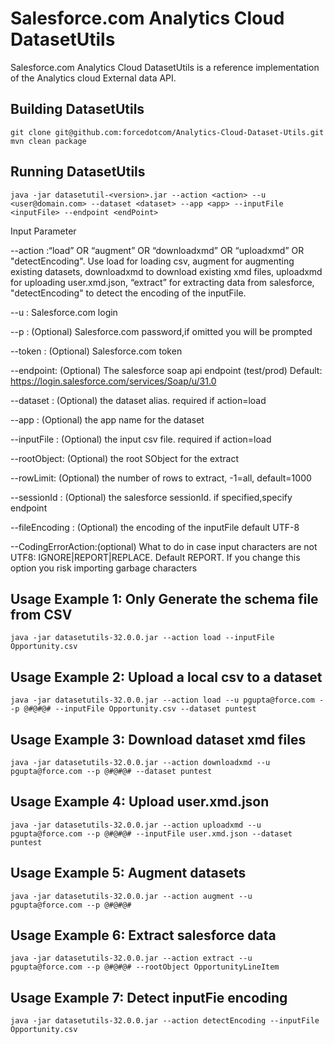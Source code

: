 #  Salesforce.com Analytics Cloud DatasetUtils

Salesforce.com Analytics Cloud DatasetUtils is a reference implementation of the Analytics cloud External data API. 

## Building DatasetUtils
    git clone git@github.com:forcedotcom/Analytics-Cloud-Dataset-Utils.git
    mvn clean package


## Running DatasetUtils

    java -jar datasetutil-<version>.jar --action <action> --u <user@domain.com> --dataset <dataset> --app <app> --inputFile <inputFile> --endpoint <endPoint>

Input Parameter

--action  :“load” OR “augment” OR “downloadxmd” OR “uploadxmd” OR "detectEncoding". Use load for loading csv, augment for augmenting existing datasets, downloadxmd to download existing xmd files, uploadxmd for uploading user.xmd.json, “extract” for extracting data from salesforce, "detectEncoding" to detect the encoding of the inputFile.

--u       : Salesforce.com login

--p       : (Optional) Salesforce.com password,if omitted you will be prompted

--token   : (Optional) Salesforce.com token

--endpoint: (Optional) The salesforce soap api endpoint (test/prod) Default: https://login.salesforce.com/services/Soap/u/31.0

--dataset : (Optional) the dataset alias. required if action=load

--app     : (Optional) the app name for the dataset

--inputFile : (Optional) the input csv file. required if action=load

--rootObject: (Optional) the root SObject for the extract

--rowLimit: (Optional) the number of rows to extract, -1=all, default=1000

--sessionId : (Optional) the salesforce sessionId. if specified,specify endpoint

--fileEncoding : (Optional) the encoding of the inputFile default UTF-8

--CodingErrorAction:(optional) What to do in case input characters are not UTF8: IGNORE|REPORT|REPLACE. Default REPORT. If you change this option you risk importing garbage characters


## Usage Example 1: Only Generate the schema file from CSV
    java -jar datasetutils-32.0.0.jar --action load --inputFile Opportunity.csv

## Usage Example 2: Upload a local csv to a dataset
    java -jar datasetutils-32.0.0.jar --action load --u pgupta@force.com --p @#@#@# --inputFile Opportunity.csv --dataset puntest

## Usage Example 3: Download dataset xmd files
    java -jar datasetutils-32.0.0.jar --action downloadxmd --u pgupta@force.com --p @#@#@# --dataset puntest

## Usage Example 4: Upload user.xmd.json
    java -jar datasetutils-32.0.0.jar --action uploadxmd --u pgupta@force.com --p @#@#@# --inputFile user.xmd.json --dataset puntest

## Usage Example 5: Augment datasets
    java -jar datasetutils-32.0.0.jar --action augment --u pgupta@force.com --p @#@#@#

## Usage Example 6: Extract salesforce data
    java -jar datasetutils-32.0.0.jar --action extract --u pgupta@force.com --p @#@#@# --rootObject OpportunityLineItem

## Usage Example 7: Detect inputFie encoding
    java -jar datasetutils-32.0.0.jar --action detectEncoding --inputFile Opportunity.csv
